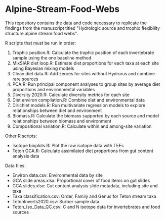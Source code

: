 # Alpine-Stream-Food-Webs

This repository contains the data and code necessary to replicate the findings from the manuscript titled "Hydrologic source and trophic flexibility structure alpine stream food webs".

R scripts that must be run in order:<br/>
1. Trophic position.R: Calculate the trophic position of each invertebrate sample using the one baseline method <br/>
2. MixSIAR diet loop.R: Estimate diet proportions for each taxa at each site using Bayesian mixing models <br/>
3. Clean diet data.R: Add zeroes for sites without Hydrurus and combine rare sources <br/>
4. PCA.R: Run principal component analyses to group sites by average diet proportions and environmental variables <br/>
5. Diversity 2020.R: Calculate diversity metrics for each site<br/>
6. Diet environ compilation.R: Combine diet and environmental data<br/>
7. Dirichlet models.R: Run multivariate regression models to explore relationships between diet and environment <br/>
8. Biomass.R: Calculate the biomass supported by each source and model relationships between biomass and environment <br/>
9. Compositional variation.R: Calculate within and among-site variation <br/> 

Other R scripts: <br/> 
- Isotope bioplots.R: Plot the raw isotope data with TEFs <br/> 
- Teton GCA.R: Calculate assimilated diet proportions from gut content analysis data <br/> 

Data files: <br/> 
- Environ data.csv: Environmental data by site <br/> 
- GCA slide areas.xlsx: Proportional cover of food items on gut slides <br/> 
- GCA slides.xlsx:  Gut content analysis slide metadata, including site and taxa <br/> 
- Taxa classification.csv: Order, Family and Genus for Teton stream taxa <br/> 
- TetonInverts2020.csv: Surber sample data <br/> 
- Teton_Iso_Data_QC.csv: C and N isotope data for invertebrates and food sources <br/> 
